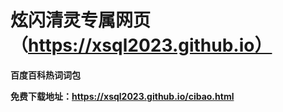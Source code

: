 # <B>炫闪清灵专属网页（https://xsql2023.github.io） </B>

<B>百度百科热词词包</B>

<B>免费下载地址：https://xsql2023.github.io/cibao.html </B>
